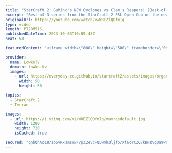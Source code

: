 ```yaml
---
title: "StarCraft 2: GuMiho's NEW Cyclones vs Clem's Reapers! (Best-of-3)"
excerpt: "Best-of-3 series from the StarCraft 2 ESL Open Cup on the new SC2 multiplayer balance patch. In this Terran versus Terran between Clem and GuMiho, both players have to figure out how the matchup now works with the significant changes made to the Cyclone and other units. Support my work: https://patreon.com/lowkotv"
originalUrl: https://youtube.com/watch?v=W8EZlQOfmIg
type: video
length: PT20M51S
publishedDateTime: 2023-10-03T10:09:43Z
heat: 58

featuredContent: "<iframe width=\"800\" height=\"500\" frameborder=\"0\" src=\"https://www.youtube.com/embed/W8EZlQOfmIg\" allow=\"accelerometer; autoplay; encrypted-media; gyroscope; picture-in-picture\" allowfullscreen></iframe>"

provider:
  name: LowkoTV
  domain: lowko.tv
  images:
    - url: https://everyday-cc.github.io/starcraft2/assets/images/organizations/lowko.tv-50x50.jpg
      width: 50
      height: 50

topics:
  - StarCraft 2
  - Terran

images:
  - url: https://i.ytimg.com/vi/W8EZlQOfmIg/maxresdefault.jpg
    width: 1280
    height: 720
    isCached: true

secured: "qnbQhAo18/zbSvRxamsow/Vp32evc+QLwmhQljfo/XfaoYCZQ7kBNzVqUa9wOxfcn+l0/6jTR0GUGQNMJij23C2EiQwfug8Zq6jjcFg4at9QCLCiNEcYXsZ/9QRaMx6p0uJ0Hmt07ZxGo9QfpYMfC0EnLh9LfvaObk2edhPjOOG2/G4wFamyhAqXbAA9CtVbrlkNz1ZLyGKpSND1qjURgHTdCMY1M369hif2mTVezliIe4TkYf6IhOKZlc5Igw5uwgYz5nFKDmT1AVvvhLRcV3IPezZx8t8Nb7A0pQH7hziC6jOw0XCFl5CYe5TayqRt8Wtn8yjRydvPRmrzGJkG8JYSBW0W2Q1ga/aO1KmW3waV57J7Fl13/K4kvbzx8yNUnv+hPhtMXcYl8sN6Uw0hZm4vZK/2tdjXlKzlovhLV24=;4qtpvPV3FBzTKgAtfAokAQ=="
---
```


